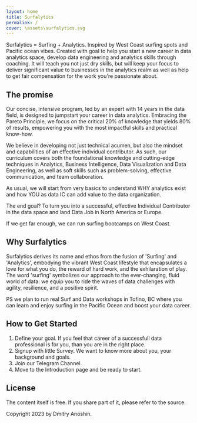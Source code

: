```yaml
---
layout: home
title: Surfalytics
permalink: /
cover: \assets\surfalytics.svg
---
```


Surfalytics = Surfing + Analytics. Inspired by West Coast surfing spots and Pacific ocean vibes. Created with goal to help you start a new career in data analytics space, develop data engineering and analytics skills through coaching. It will teach you not just dry skills, but will keep your focus to deliver significant value to businesses in the analytics realm as well as help to get fair compensation for the work you're passionate about.

## The promise

Our concise, intensive program, led by an expert with 14 years in the data field, is designed to jumpstart your career in data analytics. Embracing the Pareto Principle, we focus on the critical 20% of knowledge that yields 80% of results, empowering you with the most impactful skills and practical know-how.

We believe in developing not just technical acumen, but also the mindset and capabilities of an effective individual contributor. As such, our curriculum covers both the foundational knowledge and cutting-edge techniques in Analytics, Business Intelligence, Data Visualization and Data Engineering, as well as soft skills such as problem-solving, effective communication, and team collaboration.

As usual, we will start from very basics to understand WHY analytics exist and how YOU as data IC can add value to the data organization.

The end goal? To turn you into a successful, effective Individual Contributor in the data space and land Data Job in North America or Europe. 

If we get far enough, we can run surfing bootcamps on West Coast.

## Why Surfalytics

Surfalytics derives its name and ethos from the fusion of 'Surfing' and 'Analytics', embodying the vibrant West Coast lifestyle that encapsulates a love for what you do, the reward of hard work, and the exhilaration of play. The word 'surfing' symbolizes our approach to the ever-changing, fluid world of data: we equip you to ride the waves of data challenges with agility, resilience, and a positive spirit. 

PS we plan to run real Surf and Data workshops in Tofino, BC where you can learn and enjoy surfing in the Pacific Ocean and boost your data career.

## How to Get Started

1. Define your goal. If you feel that career of a successfull data professional is for you, than you are in the right place.
2. Signup with little Survey. We want to know more about you, your background and goals.
3. Join our Telegram Channel.
4. Move to the Introduction page and be ready to start.


## License

The content itself is free. If you share part of it, please refer to the source.

Copyright 2023 by Dmitry Anoshin.
